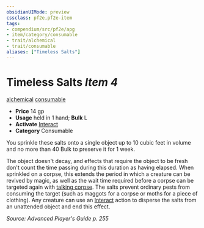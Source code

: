 ```yaml
---
obsidianUIMode: preview
cssclass: pf2e,pf2e-item
tags:
- compendium/src/pf2e/apg
- item/category/consumable
- trait/alchemical
- trait/consumable
aliases: ["Timeless Salts"]
---
```

# Timeless Salts *Item 4*  
[alchemical](/rules/traits/alchemical.md)  [consumable](/rules/traits/consumable.md)  

- **Price** 14 gp
- **Usage** held in 1 hand; **Bulk** L
- **Activate** [Interact](/rules/actions/interact.md)
- **Category** Consumable

You sprinkle these salts onto a single object up to 10 cubic feet in volume and no more than 40 Bulk to preserve it for 1 week.

The object doesn't decay, and effects that require the object to be fresh don't count the time passing during this duration as having elapsed. When sprinkled on a corpse, this extends the period in which a creature can be revived by magic, as well as the wait time required before a corpse can be targeted again with [talking corpse](/compendium/spells/talking-corpse.md). The salts prevent ordinary pests from consuming the target (such as maggots for a corpse or moths for a piece of clothing). Any creature can use an [Interact](/rules/actions/interact.md) action to disperse the salts from an unattended object and end this effect.

*Source: Advanced Player's Guide p. 255*